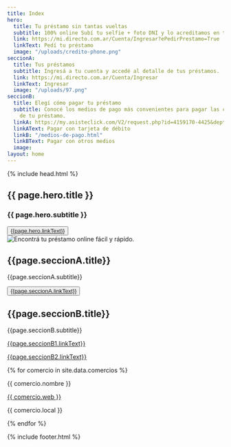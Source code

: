 ```yaml
---
title: Index
hero:
  title: Tu préstamo sin tantas vueltas
  subtitle: 100% online Subí tu selfie + foto DNI y lo acreditamos en tu cuenta
  link: https://mi.directo.com.ar/Cuenta/Ingresar?ePedirPrestamo=True
  linkText: Pedí tu préstamo
  image: "/uploads/credito-phone.png"
seccionA:
  title: Tus préstamos
  subtitle: Ingresá a tu cuenta y accedé al detalle de tus préstamos.
  link: https://mi.directo.com.ar/Cuenta/Ingresar
  linkText: Ingresar
  image: "/uploads/97.png"
seccionB:
  title: Elegí cómo pagar tu préstamo
  subtitle: Conocé los medios de pago más convenientes para pagar las cuotas mensuales
    de tu préstamo.
  linkA: https://my.asisteclick.com/V2/request.php?id=4159170-4425&deptid=0&pagex=testing_bot&hashbot=collection
  linkAText: Pagar con tarjeta de débito
  linkB: "/medios-de-pago.html"
  linkBText: Pagar con otros medios
  image: 
layout: home
---
```


{% include head.html %}

<section class="bg_degrade bgCorners">
			<div class="main-container hero heroImage">
				<div class="heroTitle moduleLarge">
					<h1 class="heroTitleXL">{{ page.hero.title }}</h1>
					<h3>{{ page.hero.subtitle }}</h3>
					<button class="btn btn_large btnGreen btn-green__hover">
						<a href="{{page.hero.link}}" target="_self">{{page.hero.linkText}}</a>
					</button>
				</div>
        <div class="heroImagePosition">
            <img src="{{page.hero.image}}" alt="Encontrá tu préstamo online fácil y rápido.">
          </div>
      </div>  
</section>

<section>
  <div>
    <div>
      <h2>{{page.seccionA.title}}</h2>
      <p>{{page.seccionA.subtitle}}</p>
      <button class="btn btn_large">
				<a href="{{page.seccionA.link}}" target="_self">{{page.seccionA.linkText}}</a>
			</button>
    </div>
    <div>
      <img src="{{page.seccionA.image}}" alt="">
    </div>
  </div>
<section>

<section>
  <div>
    <div>
      <h2>{{page.seccionB.title}}</h2>
      <p>{{page.seccionB.subtitle}}</p>
      <a href="{{page.seccionB1.link}}" target="_self"><p>{{page.seccionB1.linkText}}</p></a>
      <a href="{{page.seccionB2.link}}" target="_self"><p>{{page.seccionB2.linkText}}</p></a>
    </div>
    <div>
      <img src="{{page.seccionB.image}}" alt="">
    </div>
  </div>
<section>


<div>
{% for comercio in site.data.comercios %}
<div class="{{ comercio.categoria }}">
<p> {{ comercio.nombre }} </p>
<a href="{{ comercio.web }}">
{{ comercio.web }}
</a>
<p> {{ comercio.local }}</p>
</div>
{% endfor %}
</div>

{% include footer.html %}
